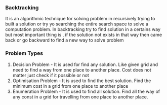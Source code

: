 ### Backtracking 
It is an algorithmic technique for solving problem in recursively trying to built a solution or try yo searching the entire search space to solve a computation problem. 
In backtracking try to find solution in a certains way but most important thing is , if the solution not exists in that way then came back or go backward to find a new way to solve problem 

### Problem Types 
 1. Decision Problem - It is used for find any solution. Like given grid and need to find a way from one place to another place. Cost does not matter just check if it possible or not
 2. Optimisation Problem - It is used to find the best solution. Find the minimum cost in a grid from one place to another place 
 3. Enumeration Problem - It is used to find all solution. Find all the way of any const in a grid for travelling from one place to another place. 